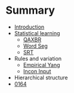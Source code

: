 # Summary

* [Introduction](README.md)
* [Statistical learning](chapter1.md)
  * [QAXBR   ](qaxbr/README.md)
  * [Word Seg   ](word-seg/README.md)
  * [SRT](SRT/README.md)
* Rules and variation
  * [Empirical Yang](empirical-yang/README.md)
  * [Incon Input](incon-input/README.md)
* Hierarchical structure
* [0164](0164.md)

